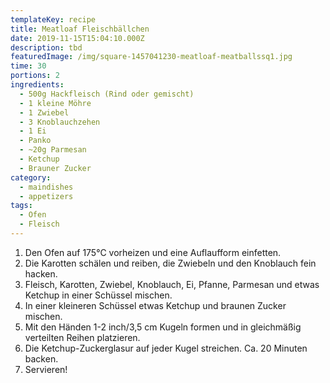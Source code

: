 ```yaml
---
templateKey: recipe
title: Meatloaf Fleischbällchen
date: 2019-11-15T15:04:10.000Z
description: tbd
featuredImage: /img/square-1457041230-meatloaf-meatballssq1.jpg
time: 30
portions: 2
ingredients:
  - 500g Hackfleisch (Rind oder gemischt)
  - 1 kleine Möhre
  - 1 Zwiebel
  - 3 Knoblauchzehen
  - 1 Ei
  - Panko
  - ~20g Parmesan
  - Ketchup
  - Brauner Zucker
category:
  - maindishes
  - appetizers
tags:
  - Ofen
  - Fleisch
---
```

1. Den Ofen auf 175°C vorheizen und eine Auflaufform einfetten.
2. Die Karotten schälen und reiben, die Zwiebeln und den Knoblauch fein hacken.
3. Fleisch, Karotten, Zwiebel, Knoblauch, Ei, Pfanne, Parmesan und etwas Ketchup in einer Schüssel mischen.
4. In einer kleineren Schüssel etwas Ketchup und braunen Zucker mischen.
5. Mit den Händen 1-2 inch/3,5 cm Kugeln formen und in gleichmäßig verteilten Reihen platzieren.
6. Die Ketchup-Zuckerglasur auf jeder Kugel streichen. Ca. 20 Minuten backen. 
7. Servieren!
